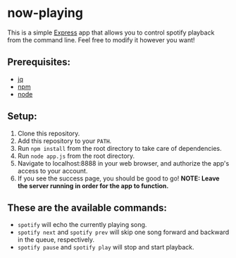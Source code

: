 # now-playing

This is a simple [Express](https://expressjs.com) app that allows you to control spotify playback from the command line. Feel free to modify it however you want!

## Prerequisites:

* [jq](https://stedolan.github.io/jq/)
* [npm](https://www.npmjs.com/)
* [node](https://nodejs.org/en/)


## Setup:

1. Clone this repository.
2. Add this repository to your `PATH`.
3. Run `npm install` from the root directory to take care of dependencies.
4. Run `node app.js` from the root directory.
5. Navigate to localhost:8888 in your web browser, and authorize the app's access to your account.
6. If you see the success page, you should be good to go! **NOTE: Leave the server running in order for the app to function.**

## These are the available commands:

* `spotify` will echo the currently playing song.
* `spotify next` and `spotify prev` will skip one song forward and backward in the queue, respectively.
* `spotify pause` and `spotify play` will stop and start playback.
